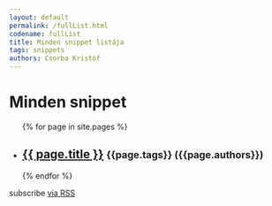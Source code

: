 ```yaml
---
layout: default
permalink: /fullList.html
codename: fullList
title: Minden snippet listája
tags: snippets
authors: Csorba Kristóf
---
```


<div class="home">
  <h1 class="page-heading">Minden snippet</h1>
  <ul class="post-list">
    {% for page in site.pages %}
      <li>
        <h2>
          <a class="post-link" href="{{ page.url | prepend: site.baseurl }}">{{ page.title }}</a> <small>{{page.tags}} ({{page.authors}})</small>
        </h2>
      </li>
    {% endfor %}
  </ul>
  <p class="rss-subscribe">subscribe <a href="{{ "/feed.xml" | prepend: site.baseurl }}">via RSS</a></p>
</div>
